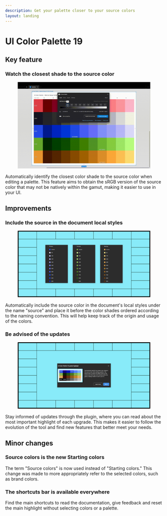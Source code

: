 ```yaml
---
description: Get your palette closer to your source colors
layout: landing
---
```


# UI Color Palette 19

## Key feature

### Watch the closest shade to the source color

<figure><img src="../.gitbook/assets/release_note-close_indicator.gif" alt=""><figcaption></figcaption></figure>

Automatically identify the closest color shade to the source color when editing a palette. This feature aims to obtain the sRGB version of the source color that may not be natively within the gamut, making it easier to use in your UI.

## Improvements

### Include the source in the document local styles

<figure><img src="../.gitbook/assets/release_note-source_local_styles.png" alt=""><figcaption></figcaption></figure>

Automatically include the source color in the document's local styles under the name "source" and place it before the color shades ordered according to the naming convention. This will help keep track of the origin and usage of the colors.

### Be advised of the updates

<figure><img src="../.gitbook/assets/release_note-highlight.png" alt=""><figcaption></figcaption></figure>

Stay informed of updates through the plugin, where you can read about the most important highlight of each upgrade. This makes it easier to follow the evolution of the tool and find new features that better meet your needs.

## Minor changes

### Source colors is the new Starting colors

The term "Source colors" is now used instead of "Starting colors." This change was made to more appropriately refer to the selected colors, such as brand colors.

### The shortcuts bar is available everywhere

Find the main shortcuts to read the documentation, give feedback and reset the main highlight without selecting colors or a palette.
